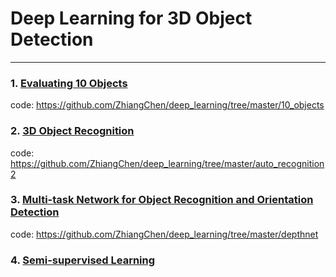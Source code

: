 # Deep Learning for 3D Object Detection
---
### 1. [Evaluating 10 Objects](https://www.youtube.com/watch?v=pJuiyjRpX_0)
code: https://github.com/ZhiangChen/deep_learning/tree/master/10_objects

### 2. [3D Object Recognition](https://www.youtube.com/watch?v=LHCvTDe7kZg)
code: https://github.com/ZhiangChen/deep_learning/tree/master/auto_recognition2

### 3. [Multi-task Network for Object Recognition and Orientation Detection](https://www.youtube.com/watch?v=qwG2HYK_bys)
code: https://github.com/ZhiangChen/deep_learning/tree/master/depthnet

### 4. [Semi-supervised Learning](https://github.com/ZhiangChen/deep_learning/tree/master/thesis/unsupervised_learning)
